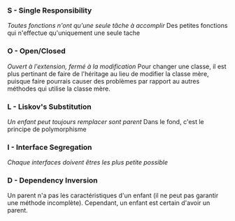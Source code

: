 ### S - Single Responsibility
*Toutes fonctions n'ont qu'une seule tâche à accomplir*
Des petites fonctions qui n'effectue qu'uniquement une seule tache

### O - Open/Closed
*Ouvert à l'extension, fermé à la modification*
Pour changer une classe, il est plus pertinant de faire de l'héritage au lieu de modifier la classe mère, puisque faire pourrais causer des problèmes par rapport au autres méthodes qui utilise la classe mère.

### L - Liskov's Substitution
*Un enfant peut toujours remplacer sont parent*
Dans le fond, c'est le principe de polymorphisme

### I - Interface Segregation
*Chaque interfaces doivent êtres les plus petite possible*

### D - Dependency Inversion
Un parent n'a pas les caractéristiques d'un enfant (il ne peut pas garantir une méthode incomplète). Cependant, un enfant est certain d'avoir un parent.
